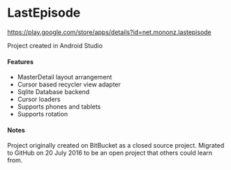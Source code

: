 # LastEpisode
https://play.google.com/store/apps/details?id=net.mononz.lastepisode

Project created in Android Studio

#### Features
 - MasterDetail layout arrangement
 - Cursor based recycler view adapter
 - Sqlite Database backend
 - Cursor loaders
 - Supports phones and tablets
 - Supports rotation 

#### Notes
Project originally created on BitBucket as a closed source project. Migrated to GitHub on 20 July 2016 to be an open project that others could learn from.